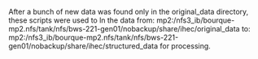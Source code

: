 After a bunch of new data was found only in the original_data directory, these scripts were used to ln the data from: 
mp2:/nfs3_ib/bourque-mp2.nfs/tank/nfs/bws-221-gen01/nobackup/share/ihec/original_data
to:
mp2:/nfs3_ib/bourque-mp2.nfs/tank/nfs/bws-221-gen01/nobackup/share/ihec/structured_data
for processing.

